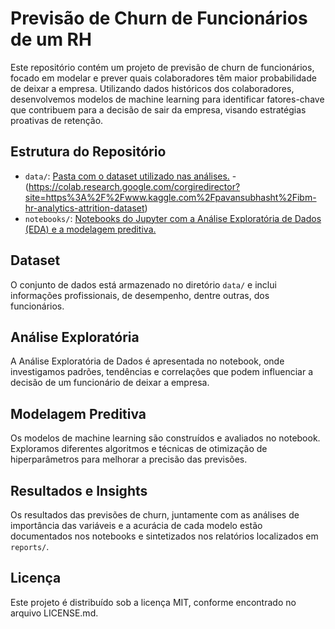# Previsão de Churn de Funcionários de um RH

Este repositório contém um projeto de previsão de churn de funcionários, focado em modelar e prever quais colaboradores têm maior probabilidade de deixar a empresa. Utilizando dados históricos dos colaboradores, desenvolvemos modelos de machine learning para identificar fatores-chave que contribuem para a decisão de sair da empresa, visando estratégias proativas de retenção.

## Estrutura do Repositório

- `data/`: [Pasta com o dataset utilizado nas análises.](https://github.com/lucasjsbarbosa/previsao-de-churn-de-funcionarios/tree/main/dados) - (https://colab.research.google.com/corgiredirector?site=https%3A%2F%2Fwww.kaggle.com%2Fpavansubhasht%2Fibm-hr-analytics-attrition-dataset)
- `notebooks/`: [Notebooks do Jupyter com a Análise Exploratória de Dados (EDA) e a modelagem preditiva.](https://github.com/lucasjsbarbosa/previsao-de-churn-de-funcionarios/blob/main/previsao_de_churn_de_funcionarios.ipynb)

## Dataset

O conjunto de dados está armazenado no diretório `data/` e inclui informações profissionais, de desempenho, dentre outras, dos funcionários.

## Análise Exploratória

A Análise Exploratória de Dados é apresentada no notebook, onde investigamos padrões, tendências e correlações que podem influenciar a decisão de um funcionário de deixar a empresa.

## Modelagem Preditiva

Os modelos de machine learning são construídos e avaliados no notebook. Exploramos diferentes algoritmos e técnicas de otimização de hiperparâmetros para melhorar a precisão das previsões.

## Resultados e Insights

Os resultados das previsões de churn, juntamente com as análises de importância das variáveis e a acurácia de cada modelo estão documentados nos notebooks e sintetizados nos relatórios localizados em `reports/`.

## Licença
Este projeto é distribuído sob a licença MIT, conforme encontrado no arquivo LICENSE.md.


